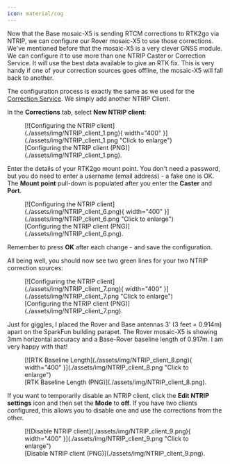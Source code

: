 ```yaml
---
icon: material/cog
---
```


Now that the Base mosaic-X5 is sending RTCM corrections to RTK2go via NTRIP, we can configure our Rover mosaic-X5 to use those corrections. We've mentioned before that the mosaic-X5 is a very clever GNSS module. We can configure it to use more than one NTRIP Caster or Correction Service. It will use the best data available to give an RTK fix. This is very handy if one of your correction sources goes offline, the mosaic-X5 will fall back to another.

The configuration process is exactly the same as we used for the [Correction Service](correction_service.md). We simply add another NTRIP Client.

In the **Corrections** tab, select **New NTRIP client**:

<figure markdown>
[![Configuring the NTRIP client](./assets/img/NTRIP_client_1.png){ width="400" }](./assets/img/NTRIP_client_1.png "Click to enlarge")
<figcaption markdown>
[Configuring the NTRIP client (PNG)](./assets/img/NTRIP_client_1.png).
</figcaption>
</figure>

Enter the details of your RTK2go mount point. You don't need a password, but you do need to enter a username (email address) - a fake one is OK. The **Mount point** pull-down is populated after you enter the **Caster** and **Port**.

<figure markdown>
[![Configuring the NTRIP client](./assets/img/NTRIP_client_6.png){ width="400" }](./assets/img/NTRIP_client_6.png "Click to enlarge")
<figcaption markdown>
[Configuring the NTRIP client (PNG)](./assets/img/NTRIP_client_6.png).
</figcaption>
</figure>

Remember to press **OK** after each change - and save the configuration.

All being well, you should now see two green lines for your two NTRIP correction sources:

<figure markdown>
[![Configuring the NTRIP client](./assets/img/NTRIP_client_7.png){ width="400" }](./assets/img/NTRIP_client_7.png "Click to enlarge")
<figcaption markdown>
[Configuring the NTRIP client (PNG)](./assets/img/NTRIP_client_7.png).
</figcaption>
</figure>

Just for giggles, I placed the Rover and Base antennas 3' (3 feet = 0.914m) apart on the SparkFun building parapet. The Rover mosaic-X5 is showing 3mm horizontal accuracy and a Base-Rover baseline length of 0.917m. I am very happy with that!

<figure markdown>
[![RTK Baseline Length](./assets/img/NTRIP_client_8.png){ width="400" }](./assets/img/NTRIP_client_8.png "Click to enlarge")
<figcaption markdown>
[RTK Baseline Length (PNG)](./assets/img/NTRIP_client_8.png).
</figcaption>
</figure>

If you want to temporarily disable an NTRIP client, click the **Edit NTRIP settings** icon and then set the **Mode** to **off**. If you have two clients configured, this allows you to disable one and use the corrections from the other.

<figure markdown>
[![Disable NTRIP client](./assets/img/NTRIP_client_9.png){ width="400" }](./assets/img/NTRIP_client_9.png "Click to enlarge")
<figcaption markdown>
[Disable NTRIP client (PNG)](./assets/img/NTRIP_client_9.png).
</figcaption>
</figure>

